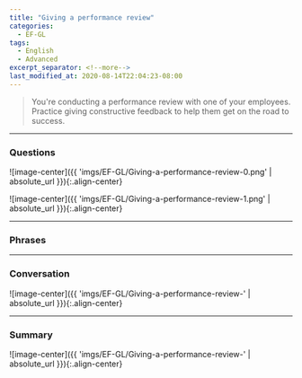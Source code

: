 ```yaml
---
title: "Giving a performance review"
categories:
  - EF-GL
tags:
  - English
  - Advanced
excerpt_separator: <!--more-->
last_modified_at: 2020-08-14T22:04:23-08:00
---
```

> You're conducting a performance review with one of your employees. Practice giving constructive feedback to help them get on the road to success.
<!--more-->

----------------------
### Questions
![image-center]({{ 'imgs/EF-GL/Giving-a-performance-review-0.png' | absolute_url }}){:.align-center}

![image-center]({{ 'imgs/EF-GL/Giving-a-performance-review-1.png' | absolute_url }}){:.align-center}

----------------------
### Phrases


----------------------
### Conversation

![image-center]({{ 'imgs/EF-GL/Giving-a-performance-review-' | absolute_url }}){:.align-center}


----------------------
### Summary

![image-center]({{ 'imgs/EF-GL/Giving-a-performance-review-' | absolute_url }}){:.align-center}


